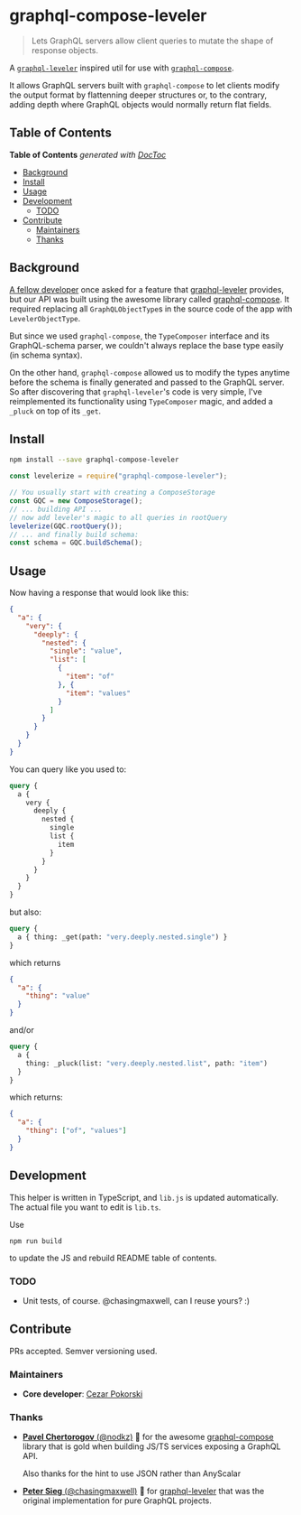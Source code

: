 # graphql-compose-leveler

> Lets GraphQL servers allow client queries to mutate the shape of response objects.

A [`graphql-leveler`][graphql-leveler] inspired util for use with [`graphql-compose`][graphql-leveler].
 
 It allows GraphQL servers built with `graphql-compose` to let clients modify the output format by flattenning deeper structures or, to the contrary, adding depth where GraphQL objects would normally return flat fields.
 
 
 
## Table of Contents

<!-- START doctoc generated TOC please keep comment here to allow auto update -->
<!-- DON'T EDIT THIS SECTION, INSTEAD RE-RUN doctoc TO UPDATE -->
**Table of Contents**  *generated with [DocToc](https://github.com/thlorenz/doctoc)*

- [Background](#background)
- [Install](#install)
- [Usage](#usage)
- [Development](#development)
  - [TODO](#todo)
- [Contribute](#contribute)
  - [Maintainers](#maintainers)
  - [Thanks](#thanks)

<!-- END doctoc generated TOC please keep comment here to allow auto update -->
 
## Background
 
 [A fellow developer](https://github.com/deviousm) once asked for a feature that [graphql-leveler][graphql-leveler] provides, but our API was built using the awesome library called [graphql-compose][graphql-compose]. It required replacing all `GraphQLObjectType`s in the source code of the app with `LevelerObjectType`.
  
  But since we used `graphql-compose`, the `TypeComposer` interface and its GraphQL-schema parser, we couldn't always replace the base type easily (in schema syntax). 
  
  On the other hand, `graphql-compose` allowed us to modify the types anytime before the schema is finally generated and passed to the GraphQL server. So after discovering that `graphql-leveler`'s code is very simple, I've reimplemented its functionality using `TypeComposer` magic, and added a `_pluck` on top of its `_get`.
 
 
## Install

```bash
npm install --save graphql-compose-leveler
```

```js
const levelerize = require("graphql-compose-leveler");

// You usually start with creating a ComposeStorage
const GQC = new ComposeStorage();
// ... building API ...
// now add leveler's magic to all queries in rootQuery 
levelerize(GQC.rootQuery());
// ... and finally build schema:
const schema = GQC.buildSchema();
```

## Usage

Now having a response that would look like this:
```json
{
  "a": {
    "very": {
      "deeply": {
        "nested": {
          "single": "value",
          "list": [
            {
              "item": "of"
            }, {
              "item": "values"
            }
          ]
        }
      }
    }
  }
}
```

You can query like you used to:
```graphql
query {
  a {
    very {
      deeply {
        nested {
          single
          list {
            item
          }
        }
      }
    }
  }
}
```

but also:
```graphql
query {
  a { thing: _get(path: "very.deeply.nested.single") }
}
```
which returns
```json
{
  "a": {
    "thing": "value"
  }
}
```

and/or 
```graphql
query {
  a { 
    thing: _pluck(list: "very.deeply.nested.list", path: "item") 
  }
}
```
which returns:
```json
{
  "a": {
    "thing": ["of", "values"]
  }
}
```


## Development

This helper is written in TypeScript, and `lib.js` is updated automatically. The actual file you want to edit is `lib.ts`.

Use 

    npm run build

to update the JS and rebuild README table of contents.

### TODO

* Unit tests, of course. @chasingmaxwell, can I reuse yours? :) 


## Contribute

PRs accepted. Semver versioning used.

### Maintainers

* **Core developer**: [Cezar Pokorski](https://www.linkedin.com/in/ikari)

### Thanks

* [**Pavel Chertorogov** (@nodkz)](https://github.com/nodkz) 🍻 for the awesome [graphql-compose][graphql-compose] library that is gold when building JS/TS services exposing a GraphQL API.

  Also thanks for the hint to use JSON rather than AnyScalar
* [**Peter Sieg** (@chasingmaxwell)](https://github.com/chasingmaxwell) 🍺 for [graphql-leveler][graphql-leveler] that was the original implementation for pure GraphQL projects.



[graphql-leveler]: https://github.com/chasingmaxwell/graphql-leveler
[graphql-compose]: https://github.com/nodkz/graphql-compose